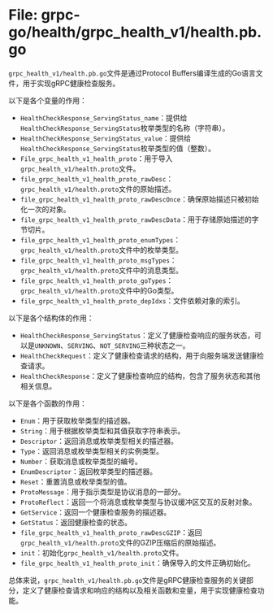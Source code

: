 # File: grpc-go/health/grpc_health_v1/health.pb.go

`grpc_health_v1/health.pb.go`文件是通过Protocol Buffers编译生成的Go语言文件，用于实现gRPC健康检查服务。

以下是各个变量的作用：

- `HealthCheckResponse_ServingStatus_name`：提供给`HealthCheckResponse_ServingStatus`枚举类型的名称（字符串）。
- `HealthCheckResponse_ServingStatus_value`：提供给`HealthCheckResponse_ServingStatus`枚举类型的值（整数）。
- `File_grpc_health_v1_health_proto`：用于导入`grpc_health_v1/health.proto`文件。
- `file_grpc_health_v1_health_proto_rawDesc`：`grpc_health_v1/health.proto`文件的原始描述。
- `file_grpc_health_v1_health_proto_rawDescOnce`：确保原始描述只被初始化一次的对象。
- `file_grpc_health_v1_health_proto_rawDescData`：用于存储原始描述的字节切片。
- `file_grpc_health_v1_health_proto_enumTypes`：`grpc_health_v1/health.proto`文件中的枚举类型。
- `file_grpc_health_v1_health_proto_msgTypes`：`grpc_health_v1/health.proto`文件中的消息类型。
- `file_grpc_health_v1_health_proto_goTypes`：`grpc_health_v1/health.proto`文件中的Go类型。
- `file_grpc_health_v1_health_proto_depIdxs`：文件依赖对象的索引。

以下是各个结构体的作用：

- `HealthCheckResponse_ServingStatus`：定义了健康检查响应的服务状态，可以是`UNKNOWN`、`SERVING`、`NOT_SERVING`三种状态之一。
- `HealthCheckRequest`：定义了健康检查请求的结构，用于向服务端发送健康检查请求。
- `HealthCheckResponse`：定义了健康检查响应的结构，包含了服务状态和其他相关信息。

以下是各个函数的作用：

- `Enum`：用于获取枚举类型的描述器。
- `String`：用于根据枚举类型和其值获取字符串表示。
- `Descriptor`：返回消息或枚举类型相关的描述器。
- `Type`：返回消息或枚举类型相关的实例类型。
- `Number`：获取消息或枚举类型的编号。
- `EnumDescriptor`：返回枚举类型的描述器。
- `Reset`：重置消息或枚举类型的值。
- `ProtoMessage`：用于指示类型是协议消息的一部分。
- `ProtoReflect`：返回一个将消息或枚举类型与协议缓冲区交互的反射对象。
- `GetService`：返回一个健康检查服务的描述器。
- `GetStatus`：返回健康检查的状态。
- `file_grpc_health_v1_health_proto_rawDescGZIP`：返回`grpc_health_v1/health.proto`文件的GZIP压缩后的原始描述。
- `init`：初始化`grpc_health_v1/health.proto`文件。
- `file_grpc_health_v1_health_proto_init`：确保导入的文件正确初始化。

总体来说，`grpc_health_v1/health.pb.go`文件是gRPC健康检查服务的关键部分，定义了健康检查请求和响应的结构以及相关函数和变量，用于实现健康检查功能。

